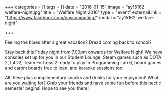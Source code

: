 +++
categories = []
tags = []
date = "2016-01-15"
image = "ay15162-welfare-night.jpg"
title = "Welfare Night 2016"
type = "event"
externalLink = "https://www.facebook.com/nuscomputing/"
modal = "ay15162-welfare-night"

+++

Feeling the blues after a great vacation? Dread coming back to school?

Stay back this Friday night from 7.00pm onwards for Welfare Night! We have consoles set up for you in our Student Lounge, Steam games such as DOTA 2, L4D2, Team Fortress 2 ready to play in Programming Lab 6, board games and carom boards free to loan, and karaoke sessions too!

All these plus complementary snacks and drinks for your enjoyment! What are you waiting for? Grab your friends and have some fun before this hectic semester begins! Hope to see you there!
